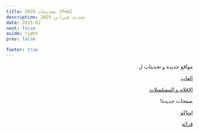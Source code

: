 ```yaml
---
title: تحديثات 2025 [Feb]
description: تحديث فبراير 2025
date: 2025-02
next: false
aside: right
prev: false

footer: true
---
```


<div dir="rtl">

مواقع جديدة و تحديثات ل

[العاب](/docs/games.md)

[الافلام و المسلسلات](/docs/movies&TV.md)

صفحات جديدة!

[اوتاكو](/docs/otaku.md)

[قرائة](/docs/reading.md)

</div>
